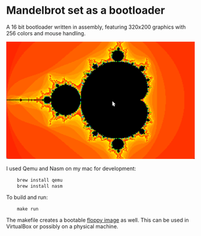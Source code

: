 # Mandelbrot set as a bootloader

A 16 bit bootloader written in assembly, featuring 320x200 graphics with 256 colors and mouse handling. 

![screenshot](screenshot.png)

I used Qemu and Nasm on my mac for development:

```
    brew install qemu
    brew install nasm
```

To build and run:
```
    make run
```

The makefile creates a bootable [floppy image](bin/boot.img) as well. This can be used in VirtualBox 
or possibly on a physical machine.
